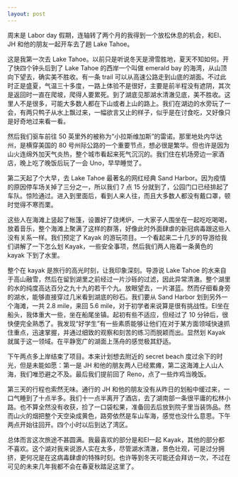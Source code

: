 ```yaml
---
layout: post
---
```


周末是 Labor day 假期，连轴转了两个月的我得到一个放松休息的机会，和El、JH 和他的朋友一起开车去了趟 Lake Tahoe。

这是我第一次去 Lake Tahoe。以前只是听说冬天是滑雪胜地，夏天不知如何。开了快四个钟头后到了 Lake Tahoe 的西岸一个叫做 emerald bay 的海湾，从山顶向下望去，确实美不胜收。有一条 trail 可以从高速公路走到山底的湖面。不过此时正是盛夏，气温三十多度，一路上体验不是很好，主要是前半程没有遮阴，其次是返回时一直在爬坡，爬得人要累死。到了湖底见那湖水清澈见底，美不胜收。这里人不是很多，可能大多数人都在下山或者上山的路上。我们在湖边的水旁玩了一会，有两只鸭子从水上飘过来，一幅欲言又止的样子，似乎是在讨食吃，又好像只是好奇地过来看一看。

然后我们驱车前往 50 英里外的被称为“小拉斯维加斯”的雷诺。那里地处内华达州，是横穿美国的 80 号州际公路的一个重要节点，想必很是繁华。但也许是因为山火连绵外加天气炎热，整个城市看起来死气沉沉的。我们住在机场旁边一家酒店，晚上吃了晚饭后玩了一会 Uno，早早睡觉了。

第二天起了个大早，去 Lake Tahoe 最著名的网红经典 Sand Harbor。因为疫情的原因停车场关掉了三分之一，所以我们 7 点 15 分就到了，公园门口已经排起了车队。惊险通过。进入到里面后，看到人来人往，而且大多数人都没有戴口罩，顿时觉得不寒而栗。

这些人在海滩上竖起了帐篷，设置好了烧烤炉，一大家子人围坐在一起吃吃喝喝，放着音乐，整个海滩上聚满了这样的群落，好像此时外面肆虐的新冠病毒跟这些人没有关系一样。我们预定了 Kayak 的游玩项目。一个看起来二十几岁的导游给我们讲解了一下怎么划 Kayak，一些安全事项，然后我们两人拖着一条黄色的 kayak 下到了水里。

整个在 kayak 是旅行的高光时刻，让我印象深刻。导游说 Lake Tahoe 的水来自于高山融雪，然后在留到湖里之前经过一片沙砾的过滤，因此异常清澈。整个湖里的水的纯度高达百分之九十九的若干个九。放眼望去，一片湛蓝。然而仔细看身旁的湖水，能够直接穿过几米看到湖底的砂石。我们要从 Sand Harbor 划到另外一个海滩，一共 2.8 mile，来回 5.6 mile，对于初学者来说算是很有挑战性。El坐在船头，我体重大一些，坐在船尾坐镇。起初有些不适应，但经过了 10 分钟后，很快便完全熟悉了。我发现“好学生”有一些素质能够让他们在对于某方面领域快速抓住重点，迅速掌握，并通过细致的观察和刻苦的练习而脱颖而出。显然划 Kayak 就属于这一领域。在平静宽广的湖面上荡舟的感觉极其舒适。

下午两点多上岸结束了项目。本来计划想去附近的 secret beach 度过余下的时光，但是未能如愿：第一是 JH 和他的朋友两人已经累瘫，第二这海滩上人山人海，我们唯恐避之不及。最后我们提前回了 Reno，点了一些炸鸡当晚饭。

第三天的行程也索然无味。通行的 JH 和他的朋友没有从昨日的划船中缓过来，一口气睡到了十点半多。我们十一点半离开了酒店，去了湖南部一条很平庸的松林小路。也不算全然没有收获，捡了一口袋松果，准备回去后放到院子里当装饰品。然而山火的烟把整个天空染成黄色，路旁依然是车山车海，感觉也没什么意思。下午两点开始往回开。四个小时以后到达了湾区。

总体而言这次旅途不甚圆满。我最喜欢的部分是和El一起 Kayak，其他的部分都不喜欢。这个湖对我来说游人实在太多，尽管湖水清澈，景色壮观，可是过分拥挤，更何况是在这病毒肆虐的特殊时刻。也许等到冬天可能还会拜访一次，不过在可见的未来几年我都不会在春夏秋踏足这里了。
